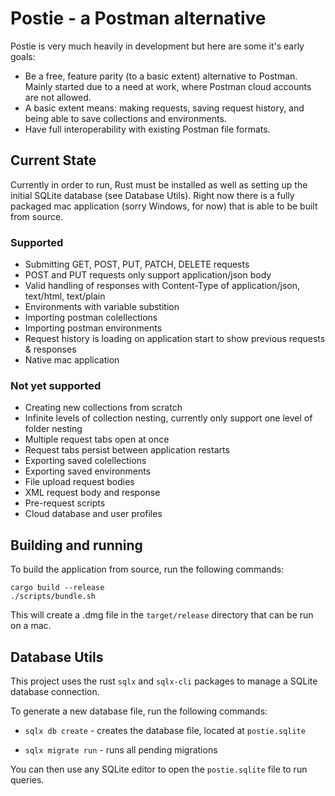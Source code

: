 # Postie - a Postman alternative

Postie is very much heavily in development but here are some it's early goals:
- Be a free, feature parity (to a basic extent) alternative to Postman.
Mainly started due to a need at work, where Postman cloud accounts are not allowed.
- A basic extent means: making requests, saving request history, and being able to 
save collections and environments.
- Have full interoperability with existing Postman file formats.

## Current State
Currently in order to run, Rust must be installed as well as setting up the initial SQLite database (see Database Utils).
Right now there is a fully packaged mac application (sorry Windows, for now) that is able to be built from source.
### Supported
- Submitting GET, POST, PUT, PATCH, DELETE requests
- POST and PUT requests only support application/json body
- Valid handling of responses with Content-Type of application/json, text/html, text/plain
- Environments with variable substition
- Importing postman colellections
- Importing postman environments
- Request history is loading on application start to show previous requests & responses
- Native mac application

### Not yet supported
- Creating new collections from scratch
- Infinite levels of collection nesting, currently only support one level of folder nesting
- Multiple request tabs open at once
- Request tabs persist between application restarts
- Exporting saved colellections
- Exporting saved environments
- File upload request bodies
- XML request body and response
- Pre-request scripts
- Cloud database and user profiles

## Building and running
To build the application from source, run the following commands:
```shell
cargo build --release
./scripts/bundle.sh
```
This will create a .dmg file in the `target/release` directory that can be run on a mac.

## Database Utils

This project uses the rust `sqlx` and `sqlx-cli` packages to manage a SQLite database connection.

To generate a new database file, run the following commands:

* `sqlx db create` - creates the database file, located at `postie.sqlite`

* `sqlx migrate run` - runs all pending migrations

You can then use any SQLite editor to open the `postie.sqlite` file to run queries.
